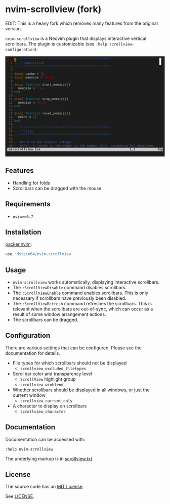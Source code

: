 # nvim-scrollview (fork)

EDIT: This is a heavy fork which removes many features from the original version.

`nvim-scrollview` is a Neovim plugin that displays interactive vertical
scrollbars. The plugin is customizable (see `:help scrollview-configuration`).

<img src="https://github.com/dstein64/media/blob/main/nvim-scrollview/screencast.gif?raw=true" width="643" />

## Features

* Handling for folds
* Scrollbars can be dragged with the mouse

## Requirements

* `nvim>=0.7`

## Installation

[packer.nvim][packer]:
```lua
use 'dstein64/nvim-scrollview'
```

## Usage

* `nvim-scrollview` works automatically, displaying interactive scrollbars.
* The `:ScrollViewDisable` command disables scrollbars.
* The `:ScrollViewEnable` command enables scrollbars. This is only necessary
  if scrollbars have previously been disabled.
* The `:ScrollViewRefresh` command refreshes the scrollbars. This is relevant
  when the scrollbars are out-of-sync, which can occur as a result of some
  window arrangement actions.
* The scrollbars can be dragged.

## Configuration

There are various settings that can be configured. Please see the documentation
for details.

* File types for which scrollbars should not be displayed
  - `scrollview_excluded_filetypes`
* Scrollbar color and transparency level
  - `ScrollView` highlight group
  - `scrollview_winblend`
* Whether scrollbars should be displayed in all windows, or just the current
  window
  - `scrollview_current_only`
* A character to display on scrollbars
  - `scrollview_character`

## Documentation

Documentation can be accessed with:

```nvim
:help nvim-scrollview
```

The underlying markup is in [scrollview.txt](doc/scrollview.txt).

## License

The source code has an [MIT License](https://en.wikipedia.org/wiki/MIT_License).

See [LICENSE](LICENSE).

[packer]: https://github.com/wbthomason/packer.nvim

